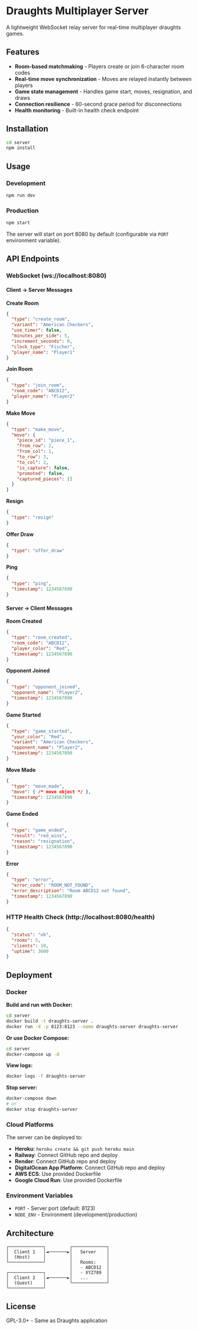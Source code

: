 # Draughts Multiplayer Server

A lightweight WebSocket relay server for real-time multiplayer draughts games.

## Features

- **Room-based matchmaking** - Players create or join 6-character room codes
- **Real-time move synchronization** - Moves are relayed instantly between players
- **Game state management** - Handles game start, moves, resignation, and draws
- **Connection resilience** - 60-second grace period for disconnections
- **Health monitoring** - Built-in health check endpoint

## Installation

```bash
cd server
npm install
```

## Usage

### Development
```bash
npm run dev
```

### Production
```bash
npm start
```

The server will start on port 8080 by default (configurable via `PORT` environment variable).

## API Endpoints

### WebSocket (ws://localhost:8080)

#### Client → Server Messages

**Create Room**
```json
{
  "type": "create_room",
  "variant": "American Checkers",
  "use_timer": false,
  "minutes_per_side": 5,
  "increment_seconds": 0,
  "clock_type": "Fischer",
  "player_name": "Player1"
}
```

**Join Room**
```json
{
  "type": "join_room",
  "room_code": "ABCD12",
  "player_name": "Player2"
}
```

**Make Move**
```json
{
  "type": "make_move",
  "move": {
    "piece_id": "piece_1",
    "from_row": 2,
    "from_col": 1,
    "to_row": 3,
    "to_col": 2,
    "is_capture": false,
    "promoted": false,
    "captured_pieces": []
  }
}
```

**Resign**
```json
{
  "type": "resign"
}
```

**Offer Draw**
```json
{
  "type": "offer_draw"
}
```

**Ping**
```json
{
  "type": "ping",
  "timestamp": 1234567890
}
```

#### Server → Client Messages

**Room Created**
```json
{
  "type": "room_created",
  "room_code": "ABCD12",
  "player_color": "Red",
  "timestamp": 1234567890
}
```

**Opponent Joined**
```json
{
  "type": "opponent_joined",
  "opponent_name": "Player2",
  "timestamp": 1234567890
}
```

**Game Started**
```json
{
  "type": "game_started",
  "your_color": "Red",
  "variant": "American Checkers",
  "opponent_name": "Player2",
  "timestamp": 1234567890
}
```

**Move Made**
```json
{
  "type": "move_made",
  "move": { /* move object */ },
  "timestamp": 1234567890
}
```

**Game Ended**
```json
{
  "type": "game_ended",
  "result": "red_wins",
  "reason": "resignation",
  "timestamp": 1234567890
}
```

**Error**
```json
{
  "type": "error",
  "error_code": "ROOM_NOT_FOUND",
  "error_description": "Room ABCD12 not found",
  "timestamp": 1234567890
}
```

### HTTP Health Check (http://localhost:8080/health)

```json
{
  "status": "ok",
  "rooms": 5,
  "clients": 10,
  "uptime": 3600
}
```

## Deployment

### Docker

**Build and run with Docker:**
```bash
cd server
docker build -t draughts-server .
docker run -d -p 8123:8123 --name draughts-server draughts-server
```

**Or use Docker Compose:**
```bash
cd server
docker-compose up -d
```

**View logs:**
```bash
docker logs -f draughts-server
```

**Stop server:**
```bash
docker-compose down
# or
docker stop draughts-server
```

### Cloud Platforms

The server can be deployed to:
- **Heroku**: `heroku create && git push heroku main`
- **Railway**: Connect GitHub repo and deploy
- **Render**: Connect GitHub repo and deploy
- **DigitalOcean App Platform**: Connect GitHub repo and deploy
- **AWS ECS**: Use provided Dockerfile
- **Google Cloud Run**: Use provided Dockerfile

### Environment Variables

- `PORT` - Server port (default: 8123)
- `NODE_ENV` - Environment (development/production)

## Architecture

```
┌─────────────┐         ┌─────────────┐
│  Client 1   │◄───────►│   Server    │
│  (Host)     │         │             │
└─────────────┘         │   Rooms:    │
                        │   - ABCD12  │
┌─────────────┐         │   - XYZ789  │
│  Client 2   │◄───────►│   ...       │
│  (Guest)    │         └─────────────┘
└─────────────┘
```

## License

GPL-3.0+ - Same as Draughts application
